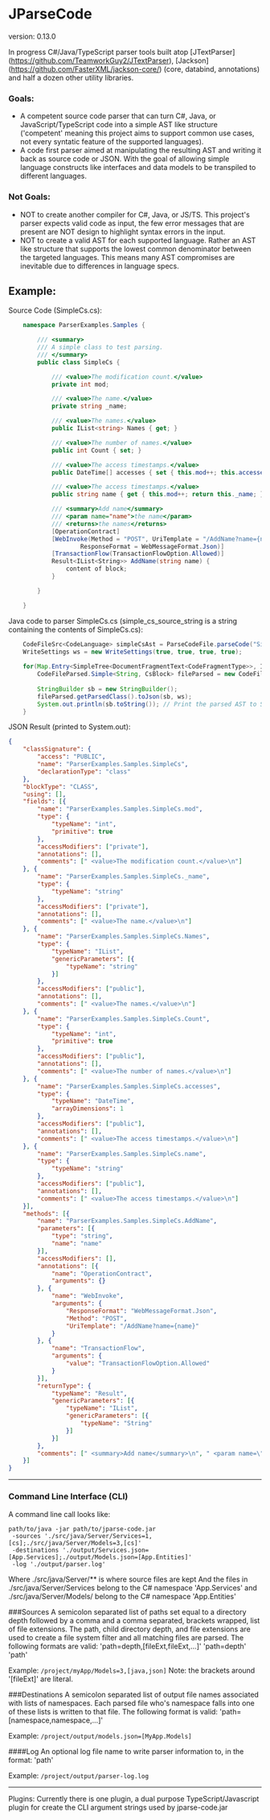 JParseCode
==============
version: 0.13.0

In progress C#/Java/TypeScript parser tools built atop [JTextParser] (https://github.com/TeamworkGuy2/JTextParser), [Jackson] (https://github.com/FasterXML/jackson-core/) (core, databind, annotations) and half a dozen other utility libraries. 

### Goals:
* A competent source code parser that can turn C#, Java, or JavaScript/TypeScript code into a simple AST like structure ('competent' meaning this project aims to support common use cases, not every syntatic feature of the supported languages). 
* A code first parser aimed at manipulating the resulting AST and writing it back as source code or JSON.  With the goal of allowing simple language constructs like interfaces and data models to be transpiled to different languages. 

### Not Goals:
* NOT to create another compiler for C#, Java, or JS/TS. This project's parser expects valid code as input, the few error messages that are present are NOT design to highlight syntax errors in the input. 
* NOT to create a valid AST for each supported language. Rather an AST like structure that supports the lowest common denominator between the targeted languages. This means many AST compromises are inevitable due to differences in language specs. 


Example:
--------

Source Code (SimpleCs.cs):
```C#
	namespace ParserExamples.Samples {

		/// <summary>
		/// A simple class to test parsing.
		/// </summary>
		public class SimpleCs {

			/// <value>The modification count.</value>
			private int mod;

			/// <value>The name.</value>
			private string _name;

			/// <value>The names.</value>
			public IList<string> Names { get; }

			/// <value>The number of names.</value>
			public int Count { set; }

			/// <value>The access timestamps.</value>
			public DateTime[] accesses { set { this.mod++; this.accesses = value; } }

			/// <value>The access timestamps.</value>
			public string name { get { this.mod++; return this._name; } set { this.mod++; this._name = value; } }

			/// <summary>Add name</summary>
			/// <param name="name">the name</param>
			/// <returns>the names</returns>
			[OperationContract]
			[WebInvoke(Method = "POST", UriTemplate = "/AddName?name={name}",
					ResponseFormat = WebMessageFormat.Json)]
			[TransactionFlow(TransactionFlowOption.Allowed)]
			Result<IList<String>> AddName(string name) {
				content of block;
			}

		}

	}
```


Java code to parser SimpleCs.cs (simple_cs_source_string is a string containing the contents of SimpleCs.cs):
```Java
	CodeFileSrc<CodeLanguage> simpleCsAst = ParseCodeFile.parseCode("SimpleCs.cs", CodeLanguageOptions.C_SHARP, simple_cs_source_string);
	WriteSettings ws = new WriteSettings(true, true, true, true);
	
	for(Map.Entry<SimpleTree<DocumentFragmentText<CodeFragmentType>>, IntermClass.SimpleImpl<CsBlock>> block : CodeLanguageOptions.C_SHARP.getExtractor().extractClassFieldsAndMethodSignatures(simpleCsAst.getDoc())) {
		CodeFileParsed.Simple<String, CsBlock> fileParsed = new CodeFileParsed.Simple<>("SimpleCs.cs", block.getValue(), block.getKey());
	
		StringBuilder sb = new StringBuilder();
		fileParsed.getParsedClass().toJson(sb, ws);
		System.out.println(sb.toString()); // Print the parsed AST to System.out
	}
```


JSON Result (printed to System.out):
```JSON
{
	"classSignature": {
		"access": "PUBLIC",
		"name": "ParserExamples.Samples.SimpleCs",
		"declarationType": "class"
	},
	"blockType": "CLASS",
	"using": [],
	"fields": [{
		"name": "ParserExamples.Samples.SimpleCs.mod",
		"type": {
			"typeName": "int",
			"primitive": true
		},
		"accessModifiers": ["private"],
		"annotations": [],
		"comments": [" <value>The modification count.</value>\n"]
	}, {
		"name": "ParserExamples.Samples.SimpleCs._name",
		"type": {
			"typeName": "string"
		},
		"accessModifiers": ["private"],
		"annotations": [],
		"comments": [" <value>The name.</value>\n"]
	}, {
		"name": "ParserExamples.Samples.SimpleCs.Names",
		"type": {
			"typeName": "IList",
			"genericParameters": [{
				"typeName": "string"
			}]
		},
		"accessModifiers": ["public"],
		"annotations": [],
		"comments": [" <value>The names.</value>\n"]
	}, {
		"name": "ParserExamples.Samples.SimpleCs.Count",
		"type": {
			"typeName": "int",
			"primitive": true
		},
		"accessModifiers": ["public"],
		"annotations": [],
		"comments": [" <value>The number of names.</value>\n"]
	}, {
		"name": "ParserExamples.Samples.SimpleCs.accesses",
		"type": {
			"typeName": "DateTime",
			"arrayDimensions": 1
		},
		"accessModifiers": ["public"],
		"annotations": [],
		"comments": [" <value>The access timestamps.</value>\n"]
	}, {
		"name": "ParserExamples.Samples.SimpleCs.name",
		"type": {
			"typeName": "string"
		},
		"accessModifiers": ["public"],
		"annotations": [],
		"comments": [" <value>The access timestamps.</value>\n"]
	}],
	"methods": [{
		"name": "ParserExamples.Samples.SimpleCs.AddName",
		"parameters": [{
			"type": "string",
			"name": "name"
		}],
		"accessModifiers": [],
		"annotations": [{
			"name": "OperationContract",
			"arguments": {}
		}, {
			"name": "WebInvoke",
			"arguments": {
				"ResponseFormat": "WebMessageFormat.Json",
				"Method": "POST",
				"UriTemplate": "/AddName?name={name}"
			}
		}, {
			"name": "TransactionFlow",
			"arguments": {
				"value": "TransactionFlowOption.Allowed"
			}
		}],
		"returnType": {
			"typeName": "Result",
			"genericParameters": [{
				"typeName": "IList",
				"genericParameters": [{
					"typeName": "String"
				}]
			}]
		},
		"comments": [" <summary>Add name</summary>\n", " <param name=\"name\">the name</param>\n", " <returns>the names</returns>\n"]
	}]
}
```


--------

### Command Line Interface (CLI)

A command line call looks like:
```
path/to/java -jar path/to/jparse-code.jar 
 -sources './src/java/Server/Services=1,[cs];./src/java/Server/Models=3,[cs]'
 -destinations './output/Services.json=[App.Services];./output/Models.json=[App.Entities]'
 -log './output/parser.log'
```
Where ./src/java/Server/** is where source files are kept
And the files in ./src/java/Server/Services belong to the C# namespace 'App.Services' and ./src/java/Server/Models/ belong to the C# namespace 'App.Entities'


###Sources
A semicolon separated list of paths set equal to a directory depth followed by a comma and a comma separated, brackets wrapped, list of file extensions. 
The path, child directory depth, and file extensions are used to create a file system filter and all matching files are parsed.
The following formats are valid:
'path=depth,[fileExt,fileExt,...]'
'path=depth'
'path'

Example: ```/project/myApp/Models=3,[java,json]```
Note: the brackets around '[fileExt]' are literal.


###Destinations
A semicolon separated list of output file names associated with lists of namespaces.  Each parsed file who's namespace falls into one of these lists is written to that file. 
The following format is valid:
'path=[namespace,namespace,...]'

Example: ```/project/output/models.json=[MyApp.Models]```


####Log
An optional log file name to write parser information to, in the format:
'path'

Example: ```/project/output/parser-log.log```


--------
Plugins:
Currently there is one plugin, a dual purpose TypeScript/Javascript plugin for create the CLI argument strings used by jparse-code.jar
